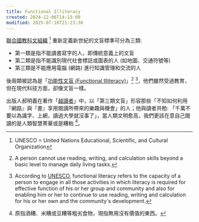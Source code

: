 ```yaml
---
title: Functional Illiteracy
created: 2024-12-06T14:13:09
modified: 2025-07-16T21:23:30
---
```


[聯合國教科文組織](https://www.unesco.org/en/literacy) [^1] 重新定義新世紀的文盲標準可分為三類:

* 第一類是指不能讀書寫字的人，即傳統意義上的文盲
* 第二類是指不能識別現代社會標誌或圖表的人 (如地圖、交通符號等)
* 第三類是不能應用電腦 (網路) 進行知識管理和交流的人

後兩類被認為是「[功能性文盲 (Functional Illiteracy)](https://en.wikipedia.org/wiki/Functional_illiteracy)」[^2] [^3]，他們雖然受過教育，但在現代科技方面，卻像文盲一樣。

出版人郝明義在著作「[越讀者](https://www.books.com.tw/products/0010365206)」中，以「第三類文盲」形容那些「不知如何利用『網路』與『書』享用閱讀所帶來的樂趣與機會」的人；他與讀者共勉: 「千萬不要以為識字、上網，讀過大學就沒事了」，當人類文明愈高，我們更該在意自己閱讀的是人類智慧菁華或是糟粕 [^4]。

[^1]: UNESCO = United Nations Educational, Scientific, and Cultural Organization
[^2]: A person cannot use reading, writing, and calculation skills beyond a basic level to manage daily living tasks.
[^3]: According to [UNESCO](https://uis.unesco.org/en/glossary-term/functional-literacy), functional literacy refers to the capacity of a person to engage in all those activities in which literacy is required for effective function of his or her group and community and also for enabling him or her to continue to use reading, writing and calculation for his or her own and the community's development.
[^4]: 原指酒糟、米糟或豆糟等粗劣食物，現指無用沒有價值的東西。
